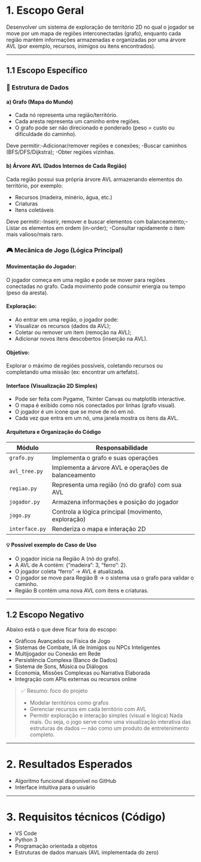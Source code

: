 # 1. Escopo Geral
Desenvolver um sistema de exploração de território 2D no qual o jogador se move por um mapa de regiões interconectadas (grafo), enquanto cada região mantém informações armazenadas e organizadas por uma árvore AVL (por exemplo, recursos, inimigos ou itens encontrados).

---
## 1.1 Escopo Específico

### 🎲 Estrutura de Dados
#### a) Grafo (Mapa do Mundo)
- Cada nó representa uma região/território.
- Cada aresta representa um caminho entre regiões.
- O grafo pode ser não direcionado e ponderado (peso = custo ou dificuldade do caminho).

Deve permitir:-Adicionar/remover regiões e conexões; -Buscar caminhos (BFS/DFS/Dijkstra); -Obter regiões vizinhas.

#### b) Árvore AVL (Dados Internos de Cada Região)
Cada região possui sua própria árvore AVL armazenando elementos do território, por exemplo:
- Recursos (madeira, minério, água, etc.)
- Criaturas
- Itens coletáveis

Deve permitir:-Inserir, remover e buscar elementos com balanceamento;-Listar os elementos em ordem (in-order); -Consultar rapidamente o item mais valioso/mais raro.

### 🎮 Mecânica de Jogo (Lógica Principal)

#### Movimentação do Jogador:
O jogador começa em uma região e pode se mover para regiões conectadas no grafo.
Cada movimento pode consumir energia ou tempo (peso da aresta).

#### Exploração:
- Ao entrar em uma região, o jogador pode:
- Visualizar os recursos (dados da AVL);
- Coletar ou remover um item (remoção na AVL);
- Adicionar novos itens descobertos (inserção na AVL).

#### Objetivo:
Explorar o máximo de regiões possíveis, coletando recursos ou completando uma missão (ex: encontrar um artefato).

#### Interface (Visualização 2D Simples)

- Pode ser feita com Pygame, Tkinter Canvas ou matplotlib interactive.
- O mapa é exibido como nós conectados por linhas (grafo visual).
- O jogador é um ícone que se move de nó em nó.
- Cada vez que entra em um nó, uma janela mostra os itens da AVL.

#### Arquitetura e Organização do Código

| Módulo         | Responsabilidade                                     |
| -------------- | ---------------------------------------------------- |
| `grafo.py`     | Implementa o grafo e suas operações                  |
| `avl_tree.py`  | Implementa a árvore AVL e operações de balanceamento |
| `regiao.py`    | Representa uma região (nó do grafo) com sua AVL      |
| `jogador.py`   | Armazena informações e posição do jogador            |
| `jogo.py`      | Controla a lógica principal (movimento, exploração)  |
| `interface.py` | Renderiza o mapa e interação 2D                      |

#### 💡 Possível exemplo de Caso de Uso

- O jogador inicia na Região A (nó do grafo).
- A AVL de A contém: {“madeira”: 3, “ferro”: 2}.
- O jogador coleta “ferro” → AVL é atualizada.
- O jogador se move para Região B → o sistema usa o grafo para validar o caminho.
- Região B contém uma nova AVL com itens e criaturas.

---
## 1.2 Escopo Negativo
Abaixo está o que deve ficar fora do escopo:

- Gráficos Avançados ou Física de Jogo
- Sistemas de Combate, IA de Inimigos ou NPCs Inteligentes
- Multijogador ou Conexão em Rede
- Persistência Complexa (Banco de Dados)
- Sistema de Sons, Música ou Diálogos
- Economia, Missões Complexas ou Narrativa Elaborada
- Integração com APIs externas ou recursos online

> ✅ Resumo: foco do projeto
> - Modelar territórios como grafos
> - Gerenciar recursos em cada território com AVL
> - Permitir exploração e interação simples (visual e lógica)
> Nada mais.
> Ou seja, o jogo serve como uma visualização interativa das estruturas de dados — não como um produto de entretenimento completo.

---

# 2. Resultados Esperados

- Algoritmo funcional disponível no GitHub
- Interface intuitiva para o usuário

---

# 3. Requisitos técnicos (Código)
- VS Code
- Python 3
- Programação orientada a objetos
- Estruturas de dados manuais (AVL implementada do zero)
